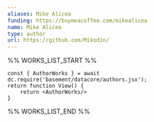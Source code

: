 ```yaml
---
aliases: Mike Alicea
funding: https://buymeacoffee.com/mikealicea
name: Mike Alicea
type: author
url: https://github.com/Mikodin/
---
```



%% WORKS_LIST_START %%

```datacorejsx
const { AuthorWorks } = await dc.require('basement/datacore/authors.jsx');
return function View() {
    return <AuthorWorks/>
}
```
%% WORKS_LIST_END %%